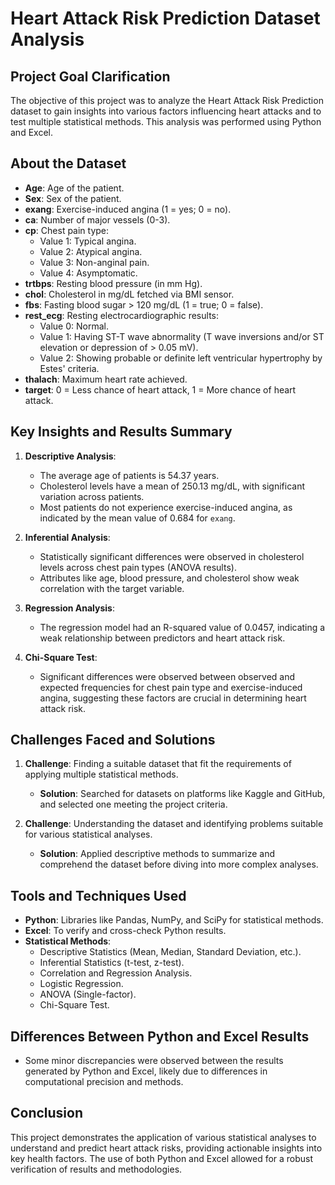 # Heart Attack Risk Prediction Dataset Analysis

## Project Goal Clarification
The objective of this project was to analyze the Heart Attack Risk Prediction dataset to gain insights into various factors influencing heart attacks and to test multiple statistical methods. This analysis was performed using Python and Excel.

## About the Dataset
- **Age**: Age of the patient.
- **Sex**: Sex of the patient.
- **exang**: Exercise-induced angina (1 = yes; 0 = no).
- **ca**: Number of major vessels (0-3).
- **cp**: Chest pain type:
  - Value 1: Typical angina.
  - Value 2: Atypical angina.
  - Value 3: Non-anginal pain.
  - Value 4: Asymptomatic.
- **trtbps**: Resting blood pressure (in mm Hg).
- **chol**: Cholesterol in mg/dL fetched via BMI sensor.
- **fbs**: Fasting blood sugar > 120 mg/dL (1 = true; 0 = false).
- **rest_ecg**: Resting electrocardiographic results:
  - Value 0: Normal.
  - Value 1: Having ST-T wave abnormality (T wave inversions and/or ST elevation or depression of > 0.05 mV).
  - Value 2: Showing probable or definite left ventricular hypertrophy by Estes' criteria.
- **thalach**: Maximum heart rate achieved.
- **target**: 0 = Less chance of heart attack, 1 = More chance of heart attack.

## Key Insights and Results Summary
1. **Descriptive Analysis**:
   - The average age of patients is 54.37 years.
   - Cholesterol levels have a mean of 250.13 mg/dL, with significant variation across patients.
   - Most patients do not experience exercise-induced angina, as indicated by the mean value of 0.684 for `exang`.

2. **Inferential Analysis**:
   - Statistically significant differences were observed in cholesterol levels across chest pain types (ANOVA results).
   - Attributes like age, blood pressure, and cholesterol show weak correlation with the target variable.

3. **Regression Analysis**:
   - The regression model had an R-squared value of 0.0457, indicating a weak relationship between predictors and heart attack risk.

4. **Chi-Square Test**:
   - Significant differences were observed between observed and expected frequencies for chest pain type and exercise-induced angina, suggesting these factors are crucial in determining heart attack risk.

## Challenges Faced and Solutions
1. **Challenge**: Finding a suitable dataset that fit the requirements of applying multiple statistical methods.
   - **Solution**: Searched for datasets on platforms like Kaggle and GitHub, and selected one meeting the project criteria.

2. **Challenge**: Understanding the dataset and identifying problems suitable for various statistical analyses.
   - **Solution**: Applied descriptive methods to summarize and comprehend the dataset before diving into more complex analyses.

## Tools and Techniques Used
- **Python**: Libraries like Pandas, NumPy, and SciPy for statistical methods.
- **Excel**: To verify and cross-check Python results.
- **Statistical Methods**: 
  - Descriptive Statistics (Mean, Median, Standard Deviation, etc.).
  - Inferential Statistics (t-test, z-test).
  - Correlation and Regression Analysis.
  - Logistic Regression.
  - ANOVA (Single-factor).
  - Chi-Square Test.

## Differences Between Python and Excel Results
- Some minor discrepancies were observed between the results generated by Python and Excel, likely due to differences in computational precision and methods.

## Conclusion
This project demonstrates the application of various statistical analyses to understand and predict heart attack risks, providing actionable insights into key health factors. The use of both Python and Excel allowed for a robust verification of results and methodologies.
